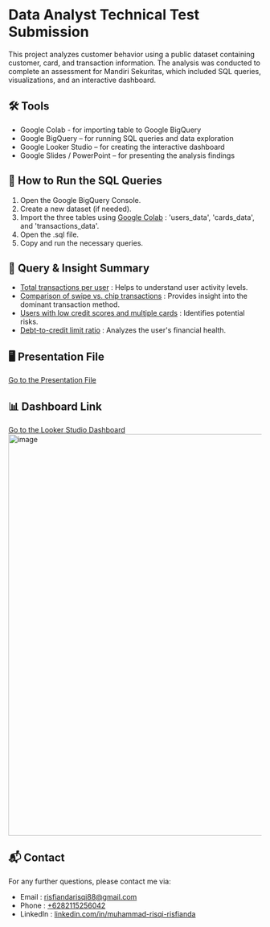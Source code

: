 # Data Analyst Technical Test Submission
This project analyzes customer behavior using a public dataset containing customer, card, and transaction information. The analysis was conducted to complete an assessment for Mandiri Sekuritas, which included SQL queries, visualizations, and an interactive dashboard.

## 🛠️ Tools
- Google Colab - for importing table to Google BigQuery
- Google BigQuery – for running SQL queries and data exploration
- Google Looker Studio – for creating the interactive dashboard
- Google Slides / PowerPoint – for presenting the analysis findings

## 🚀 How to Run the SQL Queries
1. Open the Google BigQuery Console.
2. Create a new dataset (if needed).
3. Import the three tables using [Google Colab](https://github.com/RisqiRisfianda/Mandiri-Sekuritas---Data-Analyst-Technical-Test-Submission/blob/main/Import_Big_CSV_to_BigQuery.ipynb) : 'users_data', 'cards_data', and 'transactions_data'.
4. Open the .sql file.
5. Copy and run the necessary queries.

## 🎯 Query & Insight Summary
- [Total transactions per user](https://github.com/RisqiRisfianda/Mandiri-Sekuritas---Data-Analyst-Technical-Test-Submission/blob/main/sql/total_transactions_per_user.sql) : Helps to understand user activity levels.
- [Comparison of swipe vs. chip transactions](https://github.com/RisqiRisfianda/Mandiri-Sekuritas---Data-Analyst-Technical-Test-Submission/blob/main/sql/swipe_vs_chip_transactions.sql) : Provides insight into the dominant transaction method.
- [Users with low credit scores and multiple cards](https://github.com/RisqiRisfianda/Mandiri-Sekuritas---Data-Analyst-Technical-Test-Submission/blob/main/sql/low_credit_scores_and_multiple_cards.sql) : Identifies potential risks.
- [Debt-to-credit limit ratio](https://github.com/RisqiRisfianda/Mandiri-Sekuritas---Data-Analyst-Technical-Test-Submission/blob/main/sql/debt_and_credit_limit_ratio) : Analyzes the user's financial health.

## 🖥️ Presentation File
[Go to the Presentation File](https://lookerstudio.google.com/xyz)

## 📊 Dashboard Link
[Go to the Looker Studio Dashboard](https://lookerstudio.google.com/reporting/361c826d-fc1a-46bb-903b-c0db6373bc30/page/DBnTF)
<img width="1199" height="798" alt="image" src="https://github.com/user-attachments/assets/9330c808-b4c4-4629-8871-d2038bb420ad" />


## 📬 Contact
For any further questions, please contact me via:
- Email : risfiandarisqi88@gmail.com
- Phone : [+6282115256042](https://wa.me/6282115256042) 
- LinkedIn : [linkedin.com/in/muhammad-risqi-risfianda](https://linkedin.com/in/muhammad-risqi-risfianda)
